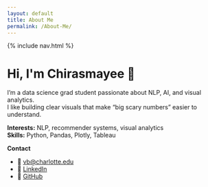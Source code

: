 ```yaml
---
layout: default
title: About Me
permalink: /About-Me/
---
```


{% include nav.html %}

# Hi, I'm Chirasmayee 👋

I’m a data science grad student passionate about NLP, AI, and visual analytics.  
I like building clear visuals that make “big scary numbers” easier to understand.

**Interests:** NLP, recommender systems, visual analytics  
**Skills:** Python, Pandas, Plotly, Tableau  

**Contact**  
- 📧 [vb@charlotte.edu](mailto:vb@charlotte.edu)
- 💼 [LinkedIn](https://linkedin.com/in/chirasmayee-bhavaraju-1606)  
- 🐙 [GitHub](https://github.com/chiru-2001)
